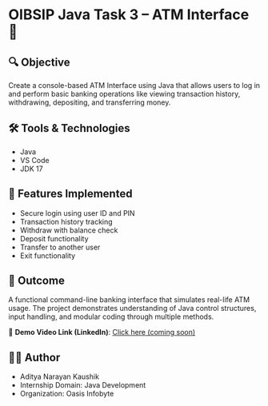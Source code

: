 # OIBSIP Java Task 3 – ATM Interface 🏧

## 🔍 Objective
Create a console-based ATM Interface using Java that allows users to log in and perform basic banking operations like viewing transaction history, withdrawing, depositing, and transferring money.

## 🛠️ Tools & Technologies
- Java
- VS Code
- JDK 17

## 🚀 Features Implemented
- Secure login using user ID and PIN
- Transaction history tracking
- Withdraw with balance check
- Deposit functionality
- Transfer to another user
- Exit functionality

## 🎯 Outcome
A functional command-line banking interface that simulates real-life ATM usage. The project demonstrates understanding of Java control structures, input handling, and modular coding through multiple methods.

🚀 **Demo Video Link (LinkedIn)**: [Click here (coming soon)](https://www.linkedin.com/in/aditya-codes77/)

## 👨‍💻 Author
- Aditya Narayan Kaushik
- Internship Domain: Java Development
- Organization: Oasis Infobyte
